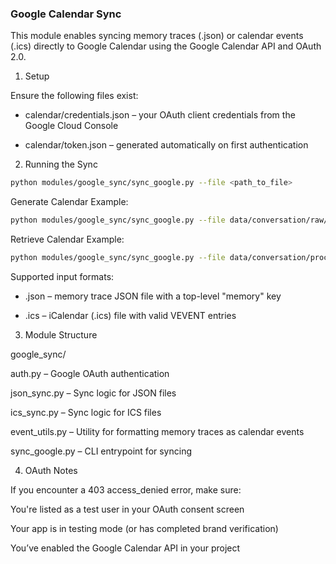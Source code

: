 ### Google Calendar Sync 


This module enables syncing memory traces (.json) or calendar events (.ics) directly to Google Calendar using the Google Calendar API and OAuth 2.0.


1. Setup

Ensure the following files exist:

- calendar/credentials.json – your OAuth client credentials from the Google Cloud Console

- calendar/token.json – generated automatically on first authentication


2. Running the Sync 

```bash
python modules/google_sync/sync_google.py --file <path_to_file>
```

Generate Calendar Example: 

```bash 
python modules/google_sync/sync_google.py --file data/conversation/raw/lab_manager_4-12.json
```

Retrieve Calendar Example: 

```bash
python modules/google_sync/sync_google.py --file data/conversation/processed/lab_manager_4-12.ics
```


Supported input formats:

- .json – memory trace JSON file with a top-level "memory" key

- .ics – iCalendar (.ics) file with valid VEVENT entries

3. Module Structure

google_sync/

auth.py – Google OAuth authentication

json_sync.py – Sync logic for JSON files

ics_sync.py – Sync logic for ICS files

event_utils.py – Utility for formatting memory traces as calendar events

sync_google.py – CLI entrypoint for syncing

4. OAuth Notes

If you encounter a 403 access_denied error, make sure:

You're listed as a test user in your OAuth consent screen

Your app is in testing mode (or has completed brand verification)

You’ve enabled the Google Calendar API in your project
